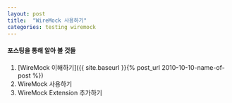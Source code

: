 ```yaml
---
layout: post
title:  "WireMock 사용하기"
categories: testing wiremock
---
```


#### 포스팅을 통해 알아 볼 것들
1. [WireMock 이해하기]({{ site.baseurl }}{% post_url 2010-10-10-name-of-post %})
2. WireMock 사용하기
3. WireMock Extension 추가하기

